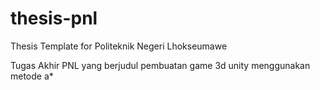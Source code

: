# thesis-pnl

Thesis Template for Politeknik Negeri Lhokseumawe

Tugas Akhir PNL yang berjudul pembuatan game 3d unity menggunakan metode a\*
